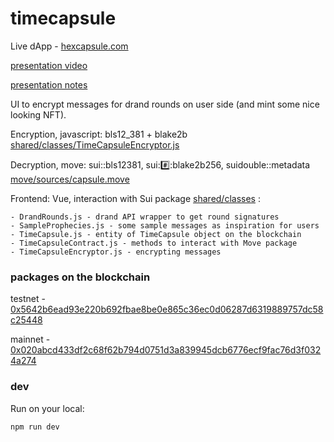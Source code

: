 # timecapsule

Live dApp - [hexcapsule.com](https://www.hexcapsule.com)

[presentation video](https://www.youtube.com/watch?v=1TmmzaJGp0s)

[presentation notes](https://docs.google.com/presentation/d/1ZLKuOMCPxKWad9NO3nhaF-WNs9mF2zw2trBzeJkgPrE/edit?usp=sharing)


UI to encrypt messages for drand rounds on user side (and mint some nice looking NFT).

Encryption, javascript: bls12_381 + blake2b [shared/classes/TimeCapsuleEncryptor.js](shared/classes/TimeCapsuleEncryptor.js)

Decryption, move: sui::bls12381, sui::hash::blake2b256, suidouble::metadata  [move/sources/capsule.move](move/sources/capsule.move)

Frontend: Vue, interaction with Sui package  [shared/classes](shared/classes) :

    - DrandRounds.js - drand API wrapper to get round signatures
    - SampleProphecies.js - some sample messages as inspiration for users
    - TimeCapsule.js - entity of TimeCapsule object on the blockchain
    - TimeCapsuleContract.js - methods to interact with Move package
    - TimeCapsuleEncryptor.js - encrypting messages


### packages on the blockchain

testnet - [0x5642b6ead93e220b692fbae8be0e865c36ec0d06287d6319889757dc58c25448](https://testnet.suivision.xyz/package/0x5642b6ead93e220b692fbae8be0e865c36ec0d06287d6319889757dc58c25448)

mainnet - [0x020abcd433df2c68f62b794d0751d3a839945dcb6776ecf9fac76d3f0324a274](https://suivision.xyz/package/0x020abcd433df2c68f62b794d0751d3a839945dcb6776ecf9fac76d3f0324a274)

### dev

Run on your local:

```bash
npm run dev
```

